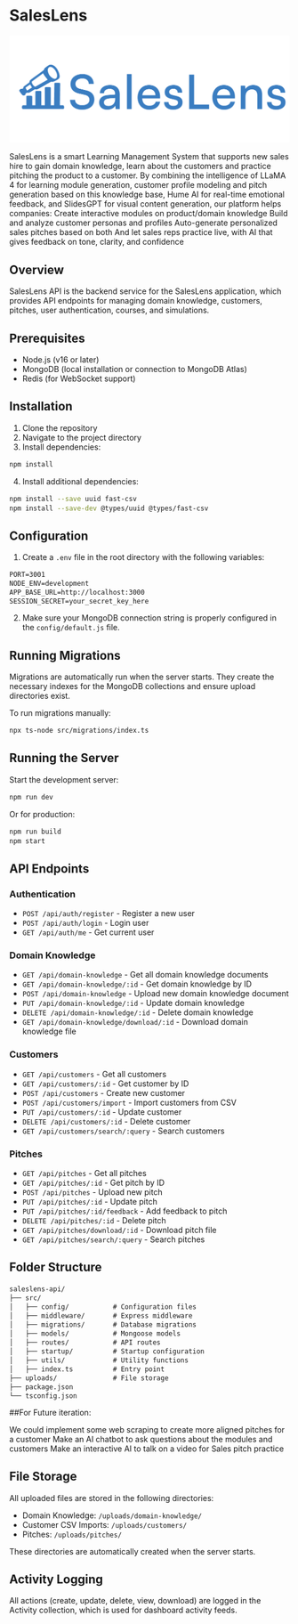 # SalesLens
<img src="https://github.com/fearless1012/saleslens/blob/main/SalesLens-01.png">

SalesLens is a smart Learning Management System that supports new sales hire to gain domain knowledge, learn about the customers and practice pitching the product to a customer.
By combining the intelligence of LLaMA 4 for learning module generation, customer profile modeling and pitch generation based on this knowledge base, Hume AI for real-time emotional feedback, and SlidesGPT for visual content generation, our platform helps companies:
Create interactive modules on product/domain knowledge
Build and analyze customer personas and profiles
Auto-generate personalized sales pitches based on both
And let sales reps practice live, with AI that gives feedback on tone, clarity, and confidence

## Overview

SalesLens API is the backend service for the SalesLens application, which provides API endpoints for managing domain knowledge, customers, pitches, user authentication, courses, and simulations.

## Prerequisites

- Node.js (v16 or later)
- MongoDB (local installation or connection to MongoDB Atlas)
- Redis (for WebSocket support)

## Installation

1. Clone the repository
2. Navigate to the project directory
3. Install dependencies:

```bash
npm install
```

4. Install additional dependencies:

```bash
npm install --save uuid fast-csv
npm install --save-dev @types/uuid @types/fast-csv
```

## Configuration

1. Create a `.env` file in the root directory with the following variables:

```
PORT=3001
NODE_ENV=development
APP_BASE_URL=http://localhost:3000
SESSION_SECRET=your_secret_key_here
```

2. Make sure your MongoDB connection string is properly configured in the `config/default.js` file.

## Running Migrations

Migrations are automatically run when the server starts. They create the necessary indexes for the MongoDB collections and ensure upload directories exist.

To run migrations manually:

```bash
npx ts-node src/migrations/index.ts
```

## Running the Server

Start the development server:

```bash
npm run dev
```

Or for production:

```bash
npm run build
npm start
```

## API Endpoints

### Authentication

- `POST /api/auth/register` - Register a new user
- `POST /api/auth/login` - Login user
- `GET /api/auth/me` - Get current user

### Domain Knowledge

- `GET /api/domain-knowledge` - Get all domain knowledge documents
- `GET /api/domain-knowledge/:id` - Get domain knowledge by ID
- `POST /api/domain-knowledge` - Upload new domain knowledge document
- `PUT /api/domain-knowledge/:id` - Update domain knowledge
- `DELETE /api/domain-knowledge/:id` - Delete domain knowledge
- `GET /api/domain-knowledge/download/:id` - Download domain knowledge file

### Customers

- `GET /api/customers` - Get all customers
- `GET /api/customers/:id` - Get customer by ID
- `POST /api/customers` - Create new customer
- `POST /api/customers/import` - Import customers from CSV
- `PUT /api/customers/:id` - Update customer
- `DELETE /api/customers/:id` - Delete customer
- `GET /api/customers/search/:query` - Search customers

### Pitches

- `GET /api/pitches` - Get all pitches
- `GET /api/pitches/:id` - Get pitch by ID
- `POST /api/pitches` - Upload new pitch
- `PUT /api/pitches/:id` - Update pitch
- `PUT /api/pitches/:id/feedback` - Add feedback to pitch
- `DELETE /api/pitches/:id` - Delete pitch
- `GET /api/pitches/download/:id` - Download pitch file
- `GET /api/pitches/search/:query` - Search pitches

## Folder Structure

```
saleslens-api/
├── src/
│   ├── config/           # Configuration files
│   ├── middleware/       # Express middleware
│   ├── migrations/       # Database migrations
│   ├── models/           # Mongoose models
│   ├── routes/           # API routes
│   ├── startup/          # Startup configuration
│   ├── utils/            # Utility functions
│   ├── index.ts          # Entry point
├── uploads/              # File storage
├── package.json
└── tsconfig.json
```
##For Future iteration: 

We could implement some web scraping to create more aligned pitches for a customer
Make an AI chatbot to ask questions about the modules and customers
Make an interactive AI to talk on a video for Sales pitch practice

## File Storage

All uploaded files are stored in the following directories:

- Domain Knowledge: `/uploads/domain-knowledge/`
- Customer CSV Imports: `/uploads/customers/`
- Pitches: `/uploads/pitches/`


  

These directories are automatically created when the server starts.

## Activity Logging

All actions (create, update, delete, view, download) are logged in the Activity collection, which is used for dashboard activity feeds.
